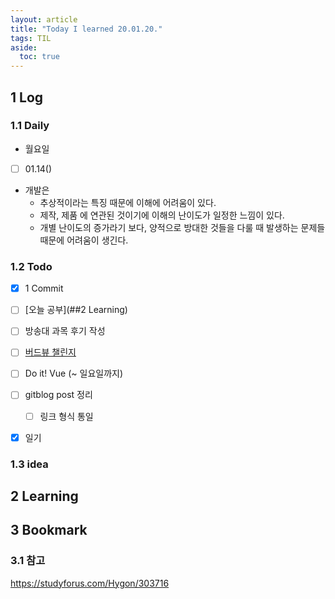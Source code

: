 ```yaml
---
layout: article
title: "Today I learned 20.01.20."
tags: TIL
aside:
  toc: true
---
```


## 1 Log

### 1.1 Daily

- 월요일
- [ ] 01.14()
- 개발은
  - 추상적이라는 특징 때문에 이해에 어려움이 있다.
  - 제작, 제품 에 연관된 것이기에 이해의 난이도가 일정한 느낌이 있다.
  - 개별 난이도의 증가라기 보다, 양적으로 방대한 것들을 다룰 때 발생하는 문제들 때문에 어려움이 생긴다.


### 1.2 Todo

- [x] 1 Commit
- [ ] [오늘 공부](##2 Learning)
- [ ] 방송대 과목 후기 작성
- [ ] [버드뷰 챌린지](https://programmers.co.kr/assignments/12141/challenges/208)
- [ ] Do it! Vue (~ 일요일까지)
- [ ] gitblog post 정리
  
  - [ ] 링크 형식 통일
- [x] 일기

### 1.3 idea




## 2 Learning




## 3 Bookmark
### 3.1 참고

https://studyforus.com/Hygon/303716